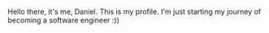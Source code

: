 Hello there, it's me, Daniel. This is my profile.
I'm just starting my journey of becoming a software engineer :))

<!---
DaniDavidov/DaniDavidov is a ✨ special ✨ repository because its `README.md` (this file) appears on your GitHub profile.
You can click the Preview link to take a look at your changes.
--->
